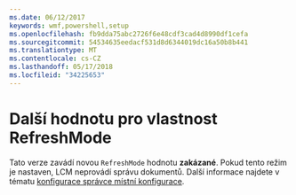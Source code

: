 ```yaml
---
ms.date: 06/12/2017
keywords: wmf,powershell,setup
ms.openlocfilehash: fb9dda75abc2726f6e48cdf3cad4d8990df1cefa
ms.sourcegitcommit: 54534635eedacf531d8d6344019dc16a50b8b441
ms.translationtype: MT
ms.contentlocale: cs-CZ
ms.lasthandoff: 05/17/2018
ms.locfileid: "34225653"
---
```

# <a name="additional-value-for-refreshmode-property"></a>Další hodnotu pro vlastnost RefreshMode

Tato verze zavádí novou `RefreshMode` hodnotu **zakázané**. Pokud tento režim je nastaven, LCM neprovádí správu dokumentů. Další informace najdete v tématu [konfigurace správce místní konfigurace](https://msdn.microsoft.com/powershell/dsc/metaconfig).

